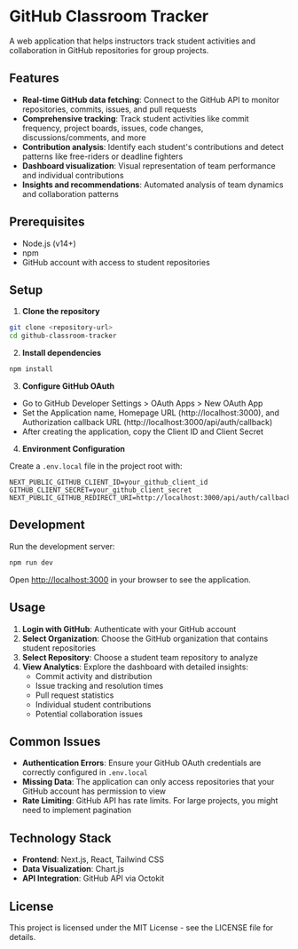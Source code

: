 # GitHub Classroom Tracker

A web application that helps instructors track student activities and collaboration in GitHub repositories for group projects.

## Features

- **Real-time GitHub data fetching**: Connect to the GitHub API to monitor repositories, commits, issues, and pull requests
- **Comprehensive tracking**: Track student activities like commit frequency, project boards, issues, code changes, discussions/comments, and more
- **Contribution analysis**: Identify each student's contributions and detect patterns like free-riders or deadline fighters
- **Dashboard visualization**: Visual representation of team performance and individual contributions
- **Insights and recommendations**: Automated analysis of team dynamics and collaboration patterns

## Prerequisites

- Node.js (v14+)
- npm
- GitHub account with access to student repositories

## Setup

1. **Clone the repository**

```bash
git clone <repository-url>
cd github-classroom-tracker
```

2. **Install dependencies**

```bash
npm install
```

3. **Configure GitHub OAuth**

- Go to GitHub Developer Settings > OAuth Apps > New OAuth App
- Set the Application name, Homepage URL (http://localhost:3000), and Authorization callback URL (http://localhost:3000/api/auth/callback)
- After creating the application, copy the Client ID and Client Secret

4. **Environment Configuration**

Create a `.env.local` file in the project root with:

```
NEXT_PUBLIC_GITHUB_CLIENT_ID=your_github_client_id
GITHUB_CLIENT_SECRET=your_github_client_secret
NEXT_PUBLIC_GITHUB_REDIRECT_URI=http://localhost:3000/api/auth/callback
```

## Development

Run the development server:

```bash
npm run dev
```

Open [http://localhost:3000](http://localhost:3000) in your browser to see the application.

## Usage

1. **Login with GitHub**: Authenticate with your GitHub account
2. **Select Organization**: Choose the GitHub organization that contains student repositories
3. **Select Repository**: Choose a student team repository to analyze
4. **View Analytics**: Explore the dashboard with detailed insights:
   - Commit activity and distribution
   - Issue tracking and resolution times
   - Pull request statistics
   - Individual student contributions
   - Potential collaboration issues

## Common Issues

- **Authentication Errors**: Ensure your GitHub OAuth credentials are correctly configured in `.env.local`
- **Missing Data**: The application can only access repositories that your GitHub account has permission to view
- **Rate Limiting**: GitHub API has rate limits. For large projects, you might need to implement pagination

## Technology Stack

- **Frontend**: Next.js, React, Tailwind CSS
- **Data Visualization**: Chart.js
- **API Integration**: GitHub API via Octokit

## License

This project is licensed under the MIT License - see the LICENSE file for details.
